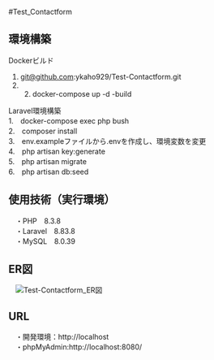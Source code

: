 #Test_Contactform
## 環境構築
Dockerビルド  
1. git@github.com:ykaho929/Test-Contactform.git
2. 2. docker-compose up -d -build  

Laravel環境構築  
 1.　docker-compose exec php bush  
 2.　composer install  
 3.　env.exampleファイルから.envを作成し、環境変数を変更  
 4.　php artisan key:generate  
 5.　php artisan migrate  
 6.　php artisan db:seed  
 
## 使用技術（実行環境）  
　・PHP　8.3.8  
　・Laravel　8.83.8  
　・MySQL　8.0.39  
## ER図
 　![Test-Contactform_ER図](https://github.com/user-attachments/assets/861a0782-a3fb-4297-b6bc-a7da42c0a2b8)

## URL  
　・開発環境：http://localhost  
　・phpMyAdmin:http://localhost:8080/
